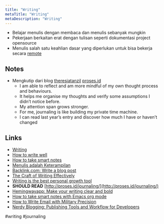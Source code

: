 ```yaml
---
title: "Writing"
metaTitle: "Writing"
metaDescription: "Writing"
---
```


- Belajar menulis dengan membaca dan menulis sebanyak mungkin
- Pekerjaan berkaitan erat dengan tulisan seperti dokumentasi project opensource
- Menulis salah satu keahlian dasar yang diperlukan untuk bisa bekerja secara [remote](https://notebook.wayanjimmy.xyz/remote-working)

## Notes

- Mengkutip dari blog [theresiatanzil](https://twitter.com/theresiatanzil) [proses.id](http://proses.id/journaling/)
  - I am able to reflect and am more mindful of my own thought process and behaviours.
  - It helps me organise my thoughts and verify some assumptions I didn’t notice before.
  - My attention span grows stronger.
  - For me, journaling is like building my private time machine.
  - I can read last year’s entry and discover how much I have or haven’t changed

## Links

- [Writing](https://wiki.nikitavoloboev.xyz/writing)
- [How to write well](http://proses.id/how-to-write-well/)
- [How to take smart notes](https://www.lesswrong.com/posts/T382CLwAjsy3fmecf/how-to-take-smart-notes-ahrens-2017)
- [Menulis adalah Keterampilan](https://faultable.dev/menulis-adalah-keterampilan/)
- [Backlink.com: Write a blog post](https://backlinko.com/write-a-blog-post)
- [The Craft of Writing Effectively ](https://twitter.com/theresiatanzil/status/1254412533005463553)
- [Writing is the best personal growth tool](https://nesslabs.com/mindframing-writing-personal-growth)
- **SHOULD READ** [http://proses.id/journaling/](http://proses.id/journaling/)
- [Hemingwayapp: Make your writing clear and bold](http://www.hemingwayapp.com/)
- [How to take smart notes with Emacs org mode](https://blog.jethro.dev/posts/how_to_take_smart_notes_org/)
- [How to Write Email with Military Precision](https://hbr.org/2016/11/how-to-write-email-with-military-precision)
- [Nerdy Blogging: Publishing Tools and Workflow for Developers](https://medium.com/@theresiatanzil/nerdy-blogging-publishing-tools-and-workflow-for-developers-89b8e3f9dde7)

#writing #journaling
